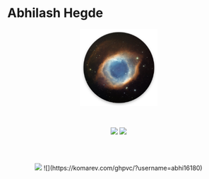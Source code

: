 # Abhilash Hegde

<p align="center">
<img src="nebula.png" alt="image" width="175"/><br>
</p> <br>
<p align="center">
<img src="https://github-readme-stats.vercel.app/api?username=abhi16180&theme=dark" height="234">
  <img src="https://github-readme-stats.vercel.app/api/top-langs/?username=abhi16180&hide=Makefile&theme=dark"  height="234">
</p>
<br>
<img https://github-readme-streak-stats.herokuapp.com/?user=abhi16180)](https://git.io/streak-stats>
<br>
<p align="center">
<img src="https://activity-graph.herokuapp.com/graph?username=abhi16180&theme=react-dark">
![](https://komarev.com/ghpvc/?username=abhi16180)
</p> <br>





